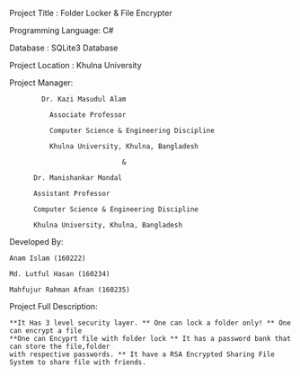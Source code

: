 Project Title : Folder Locker & File Encrypter


Programming Language:  C# 

Database            :  SQLite3 Database


Project Location : Khulna University


Project Manager:

	     
            Dr. Kazi Masudul Alam

              Associate Professor
             
              Computer Science & Engineering Discipline
             
              Khulna University, Khulna, Bangladesh 
             
			                    &
                        
	      Dr. Manishankar Mondal
            
	      Assistant Professor
            
	      Computer Science & Engineering Discipline
            
	      Khulna University, Khulna, Bangladesh


Developed By:

	Anam Islam (160222)

	Md. Lutful Hasan (160234) 

	Mahfujur Rahman Afnan (160235)

Project Full Description:
	
	**It Has 3 level security layer. ** One can lock a folder only! ** One can encrypt a file
	**One can Encyprt file with folder lock ** It has a password bank that can store the file,folder
	with respective passwords. ** It have a RSA Encrypted Sharing File System to share file with friends.

